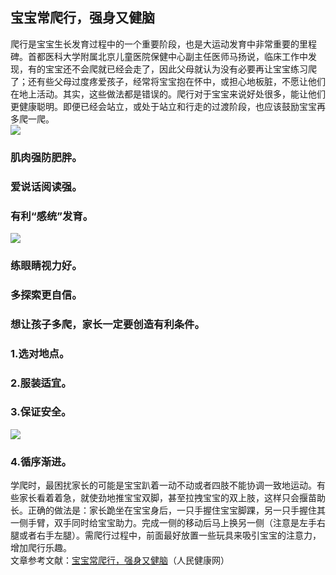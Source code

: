 ## 宝宝常爬行，强身又健脑  
爬行是宝宝生长发育过程中的一个重要阶段，也是大运动发育中非常重要的里程碑。首都医科大学附属北京儿童医院保健中心副主任医师马扬说，临床工作中发现，有的宝宝还不会爬就已经会走了，因此父母就认为没有必要再让宝宝练习爬了；还有些父母过度疼爱孩子，经常将宝宝抱在怀中，或担心地板脏，不愿让他们在地上活动。其实，这些做法都是错误的。爬行对于宝宝来说好处很多，能让他们更健康聪明。即便已经会站立，或处于站立和行走的过渡阶段，也应该鼓励宝宝再多爬一爬。  
![](http://cdncms.v-keep.cn/wp-content/uploads/2019/12/timgscs.jpg)  
### 肌肉强防肥胖。  
### 爱说话阅读强。  
### 有利“感统”发育。  
![](http://cdncms.v-keep.cn/wp-content/uploads/2019/12/timg-23.gif)  
### 练眼睛视力好。  
### 多探索更自信。  
### 想让孩子多爬，家长一定要创造有利条件。  
### 1.选对地点。  
### 2.服装适宜。  
### 3.保证安全。  
![](http://cdncms.v-keep.cn/wp-content/uploads/2019/12/下载-1.jpg)  
### 4.循序渐进。  
学爬时，最困扰家长的可能是宝宝趴着一动不动或者四肢不能协调一致地运动。有些家长看着着急，就使劲地推宝宝双脚，甚至拉拽宝宝的双上肢，这样只会揠苗助长。正确的做法是：家长跪坐在宝宝身后，一只手握住宝宝脚踝，另一只手握住其一侧手臂，双手同时给宝宝助力。完成一侧的移动后马上换另一侧（注意是左手右腿或者右手左腿）。需爬行过程中，前面最好放置一些玩具来吸引宝宝的注意力，增加爬行乐趣。  
文章参考文献：<a href="http://health.people.com.cn/n1/2019/1027/c14739-31422096.html">宝宝常爬行，强身又健脑</a>（人民健康网）  
